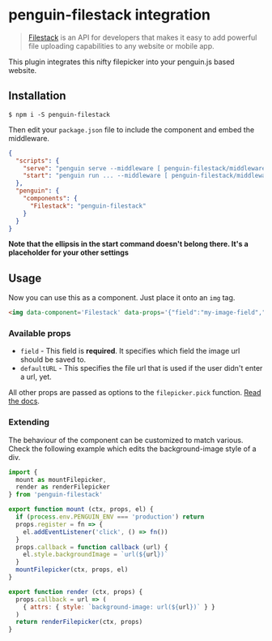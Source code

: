 # penguin-filestack integration

> [Filestack](https://www.filestack.com) is an API for developers that makes it easy to add powerful file uploading capabilities to any website or mobile app.

This plugin integrates this nifty filepicker into your penguin.js based website.

## Installation

	$ npm i -S penguin-filestack

Then edit your `package.json` file to include the component and embed the middleware.

```json
{
  "scripts": {
    "serve": "penguin serve --middleware [ penguin-filestack/middleware --api-key YOUR_APP_KEY --secret YOUR_APP_SECRET ]",
    "start": "penguin run ... --middleware [ penguin-filestack/middleware --api-key YOUR_APP_KEY --secret YOUR_APP_SECRET ]"
  },
  "penguin": {
    "components": {
      "Filestack": "penguin-filestack"
    }
  }
}
```

**Note that the ellipsis in the start command doesn't belong there. It's a placeholder for your other settings**

## Usage

Now you can use this as a component. Just place it onto an `img` tag.

```html
<img data-component='Filestack' data-props='{"field":"my-image-field","defaultURL":"//placehold.it/300x300"}'>
```

### Available props

* `field` - This field is **required**. It specifies which field the image url should be saved to.
* `defaultURL` - This specifies the file url that is used if the user didn't enter a url, yet.

All other props are passed as options to the `filepicker.pick` function. [Read the docs](https://www.filestack.com/docs/javascript-api/pick).

### Extending

The behaviour of the component can be customized to match various. Check the following example which edits the background-image style of a div.

```js
import {
  mount as mountFilepicker,
  render as renderFilepicker
} from 'penguin-filestack'

export function mount (ctx, props, el) {
  if (process.env.PENGUIN_ENV === 'production') return
  props.register = fn => {
    el.addEventListener('click', () => fn())
  }
  props.callback = function callback (url) {
    el.style.backgroundImage = `url(${url})`
  }
  mountFilepicker(ctx, props, el)
}

export function render (ctx, props) {
  props.callback = url => (
    { attrs: { style: `background-image: url(${url})` } }
  )
  return renderFilepicker(ctx, props)
}
```
